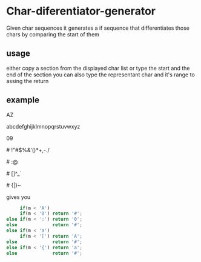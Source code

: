 # Char-diferentiator-generator
Given char sequences it generates a if sequence that differentiates those chars by comparing the start of them

## usage
either copy a section from the displayed char list or type the start and the end of the section
you can also type the representant char and it's range to assing the return

## example

AZ

abcdefghijklmnopqrstuvwxyz

09

\# !"#$%&'()*+,-./

\# :@

\# [\]^_`

\# {|}~

gives you
```javascript
     if(m < 'A')
     if(m < '0') return '#';
else if(m < ':') return '0';
else             return '#';
else if(m < 'a')
     if(m < '[') return 'A';
else             return '#';
else if(m < '{') return 'a';
else             return '#';
```
